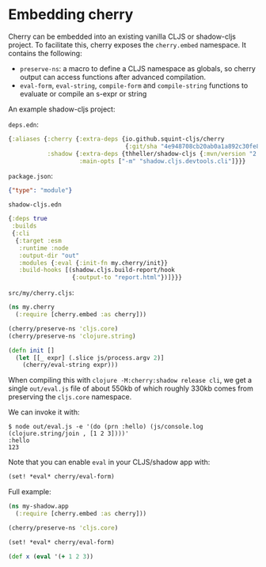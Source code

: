 # Embedding cherry

Cherry can be embedded into an existing vanilla CLJS or shadow-cljs project.
To facilitate this, cherry exposes the `cherry.embed` namespace. It contains the following:

- `preserve-ns`: a macro to define a CLJS namespace as globals, so cherry output
  can access functions after advanced compilation.
- `eval-form`, `eval-string`, `compile-form` and `compile-string` functions to evaluate or compile an s-expr or string

An example shadow-cljs project:

`deps.edn`:

``` clojure
{:aliases {:cherry {:extra-deps {io.github.squint-cljs/cherry
                                 {:git/sha "4e948708cb20ab0a1a892c30fe87842a2efcc380"}}}
           :shadow {:extra-deps {thheller/shadow-cljs {:mvn/version "2.22.9"}}
                    :main-opts ["-m" "shadow.cljs.devtools.cli"]}}}
```

`package.json`:

``` json
{"type": "module"}
```

`shadow-cljs.edn`
``` clojure
{:deps true
 :builds
 {:cli
  {:target :esm
   :runtime :node
   :output-dir "out"
   :modules {:eval {:init-fn my.cherry/init}}
   :build-hooks [(shadow.cljs.build-report/hook
                  {:output-to "report.html"})]}}}

```

`src/my/cherry.cljs`:
``` clojure
(ns my.cherry
  (:require [cherry.embed :as cherry]))

(cherry/preserve-ns 'cljs.core)
(cherry/preserve-ns 'clojure.string)

(defn init []
  (let [[_ expr] (.slice js/process.argv 2)]
    (cherry/eval-string expr)))
```

When compiling this with `clojure -M:cherry:shadow release cli`, we get a single
`out/eval.js` file of about 550kb of which roughly 330kb comes from preserving
the `cljs.core` namespace.

We can invoke it with:

``` shell
$ node out/eval.js -e '(do (prn :hello) (js/console.log (clojure.string/join , [1 2 3])))'
:hello
123
```

Note that you can enable `eval` in your CLJS/shadow app with:

``` clojure
(set! *eval* cherry/eval-form)
```

Full example:

``` clojure
(ns my-shadow.app
  (:require [cherry.embed :as cherry]))

(cherry/preserve-ns 'cljs.core)

(set! *eval* cherry/eval-form)

(def x (eval '(+ 1 2 3))
```
